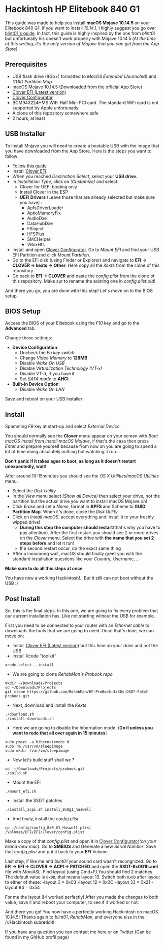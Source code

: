 # Hackintosh HP Elitebook 840 G1
This guide was made to help you install **macOS Mojave 10.14.5** on your Elitebook 840 G1.
If you want to install *10.14.1*, I highly suggest you go over [blint01's guide](https://github.com/blint01/hackintosh-mojave-HP-840-G1). In fact, this guide is highly inspired by the one from *blint01* but unfortunatly his doesn't work properly with Mojave 10.14.5 (*At the time of this writing, it's the only version of Mojave that you can get from the App Store*)


## Prerequisites
- USB flash drive (8Gb+) formatted to _MacOS Extended (Journaled)_ and _GUID Partition Map_
- macOS Mojave 10.14.5 (Downloaded from the official App Store)
- [Clover EFI (Latest version)](https://github.com/Dids/clover-builder)
- [Clover Configurator](http://mackie100projects.altervista.org/download-clover-configurator/)
- BCM943224HMS WiFi Half Mini PCI card. The standard WiFi card is not supported by Apple unfortunatly.
- A clone of this repository somewhere safe
- 2 hours, at least


## USB Installer
To install Mojave you will need to create a bootable USB with the image that you have downloaded from the App Store. Here is the steps you want to follow:
- [Follow this guide](https://www.imore.com/how-create-bootable-installer-mac-operating-system)
- Install [Clover EFI](https://github.com/Dids/clover-builder).
- When you reached *Destination Select*, select your **USB drive**.
- In *Installation Type*, click on _(Customize)_ and select:
  - Clover for UEFI booting only
  - Install Clover in the ESP
  - **UEFI Drivers** (Leave those that are already selected but make sure you have) :
    - ApfsDriverLoader
    - AptioMemoryFix
    - AudioDxe
    - DataHubDxe
    - FSInject
    - HFSPlus
    - SMCHelper
    - VBoxHfs
- Install and open [Clover Configurator](http://mackie100projects.altervista.org/download-clover-configurator/). Go to *Mount EFI* and find your USB EFI Partition and click *Mount Partition*.
- Go to the EFI disk (using Finder or Explorer) and navigate to **EFI -> CLOVER -> kexts -> Other**. Here copy all the *Kexts* from the clone of this repository
- Go back to **EFI -> CLOVER** and paste the *config.plist* from the clone of this repository. Make sur to rename the existing one in *config.plist.old*!

And there you go, you are done with this step! Let's move on to the BIOS setup.


## BIOS Setup
Access the BIOS of your Elitebook using the *F10* key and go to the **Advanced** tab.

Change those settings:
- **Device Configuration**:
  - Uncheck the *Fn key switch*
  - Change *Video Memory* to **128MB**
  - Disable *Wake On USB*
  - Disable *Virtualization Technology (VT-x)*
  - Disable *VT-d*, if you have it
  - Set *SATA mode* to **AHCI**
- **Built-in Device Option**:
  - Disable *Wake On LAN*


Save and reboot on your USB Installer


## Install
Spamming *F9* key at start-up and select *External Device*

You should normally see the **Clover** menu appear on your screen with *Boot macOS Install from Install macOS Mojave*, if that's the case then press *Enter* and prepare yourself because from now on you are going to spend a lot of time doing absolutely nothing but watching it run...

**Don't panic if it takes ages to boot, as long as it doesn't restart unexpectedly, wait!**

After around 10-15minutes you should see the *OS X Utilities/macOS Utilities* menu.
- Select the *Disk Utility*
- In the *View* menu select *(Show all Device)* then select your drive, not the partition but the actual drive you want to install macOS Mojave on!
- Click *Erase* and set a *Name*, format in **APFS** and Scheme to **GUID Partition Map**. When it's done, close the *Disk Utility*
- Click on *Install macOS*, accept everything and install it to your freshly wipped drive!
  - **During this step the computer should restart**(that's why you have to pay attention). After the first restart you should see 2 or more drives on the *Clover* menu. Select the drive with **the name that you set 2 steps before** and let it run!
  - If a second restart occur, do the exact same thing
- After a loooooong wait, macOS should finally greet you with the standard installation questions like your Country, Username, ...

**Make sure to do all this steps at once**

You have now a working Hackintosh!.. But it still can not boot without the USB :)


## Post Install
So, this is the final steps.
In this one, we are going to fix every problem that our current installation has. Like not starting without the USB for example.

First you need to be connected to your router with an *Ethernet cable* to downloads the tools that we are going to need.
Once that's done, we can move on:
- Install [Clover EFI (Latest version)](https://github.com/Dids/clover-builder) but this time on your *drive* and not the USB
- Install Xcode "toolkit"
```
xcode-select --install
```
- We are going to clone *RehabMan's Probook repo*
```
mkdir ~/Downloads/Projects
cd ~/Downloads/Projects
git clone https://github.com/RehabMan/HP-ProBook-4x30s-DSDT-Patch probook.git
```
- Next, download and install the *Kexts*
```cd ~/Downloads/Projects/probook.git
./download.sh
./install-downloads.sh
```
- Here we are going to disable the hibernation mode. (**Do it unless you want to redo that all over again in 15 minutes**)
```
sudo pmset -a hibernatemode 0
sudo rm /var/vm/sleepimage
sudo mkdir /var/vm/sleepimage
```
- Now let's build stuff shall we ?
```
cd  ~/Downloads/Projects/probook.git
./build.sh
```
- Mount the EFI
```
./mount_efi.sh
```
- Install the SSDT patches
```
./install_acpi.sh install_8x0g1_haswell
```
- And finaly, install the *config.plist*
```
cp ./config/config_8x0_G1_Haswell.plist /Volumes/EFI/EFI/Clover/config.plist
```

Make a copy of that *config.plist* and open it in [Clover Configurator](http://mackie100projects.altervista.org/download-clover-configurator/)*(on your brand-new mac)*. Go to **SMBIOS** and Generate a new *Serial Number*.
Save that *config.plist* and put it back to your **EFI** Volume

Last step, if like me and *blint01* your sound card wasn't recongnized. Go to **EFI -> EFI -> CLOVER -> ACPI -> PATCHED** and open the **SSDT-8x0G1h.aml** file with *MaciASL*. Find *layout* (using Cmd+F).You should find 2 matches. The default value is `0x0D`, that means layout 13. Switch both `0x0D` after layout to either of these:
-layout 3 = 0x03
-layout 12 = 0x0C
-layout 33 = 0x21
-layout 84 = 0x54

For me the layout 84 worked perfectly! After you made the changes to both value, save it and reboot your computer, to see if it worked or not.


And there you go! You now have a perfectly working Hackintosh on macOS 10.14.5!
Thanks again to *blint01*, *RehabMan*, and everyone else in the /r/Hackintosh subreddit!

If you have any question you can contact me here or on Twitter (Can be found in my GitHub profil page)
